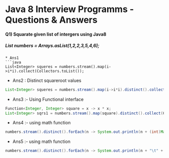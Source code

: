 # Java 8 Interview Programms - Questions & Answers

#### Q1) Squarate given list of intergers using Java8
##### List<Integer> numbers = Arrays.asList(1,2,2,3,5,4,6);
  
```console
* Ans1
```java
List<Integer> squeres = numbers.stream().map(i->i*i).collect(Collectors.toList());                      
```
* Ans2 : Distinct squareroot values

```java
List<Integer> squeres = numbers.stream().map(i->i*i).distinct().collect(Collectors.toList()); 
```

* Ans3 :- Using Functional interface
```java
Function<Integer, Integer> square = x -> x * x;	
List<Integer> sqrs1 = numbers.stream().map(square).distinct().collect(Collectors.toList());
```
* Ans4 :- using math function
```java
numbers.stream().distinct().forEach(n -> System.out.println(n + (int)Math.pow(n, 2)));
```
* Ans5 :- using math function
```java
numbers.stream().distinct().forEach(n -> System.out.println(n + "\t" +(int)Math.sqrt(n)));
```

